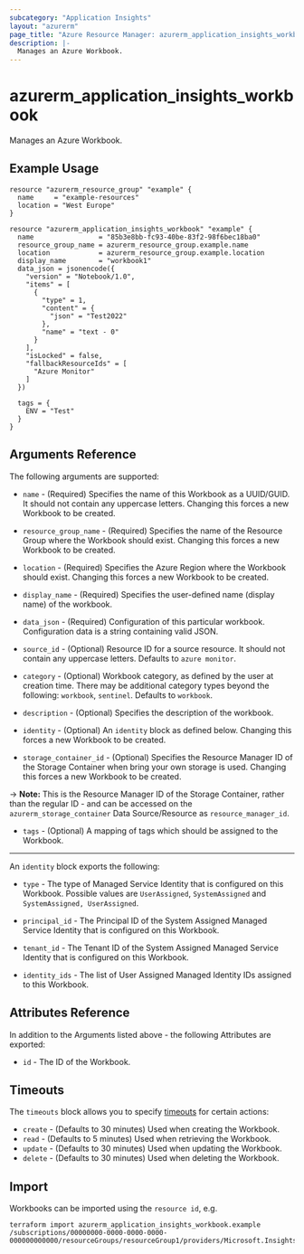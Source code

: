 ```yaml
---
subcategory: "Application Insights"
layout: "azurerm"
page_title: "Azure Resource Manager: azurerm_application_insights_workbook"
description: |-
  Manages an Azure Workbook.
---
```


# azurerm_application_insights_workbook

Manages an Azure Workbook.

## Example Usage

```hcl
resource "azurerm_resource_group" "example" {
  name     = "example-resources"
  location = "West Europe"
}

resource "azurerm_application_insights_workbook" "example" {
  name                = "85b3e8bb-fc93-40be-83f2-98f6bec18ba0"
  resource_group_name = azurerm_resource_group.example.name
  location            = azurerm_resource_group.example.location
  display_name        = "workbook1"
  data_json = jsonencode({
    "version" = "Notebook/1.0",
    "items" = [
      {
        "type" = 1,
        "content" = {
          "json" = "Test2022"
        },
        "name" = "text - 0"
      }
    ],
    "isLocked" = false,
    "fallbackResourceIds" = [
      "Azure Monitor"
    ]
  })

  tags = {
    ENV = "Test"
  }
}
```

## Arguments Reference

The following arguments are supported:

* `name` - (Required) Specifies the name of this Workbook as a UUID/GUID. It should not contain any uppercase letters. Changing this forces a new Workbook to be created.

* `resource_group_name` - (Required) Specifies the name of the Resource Group where the Workbook should exist. Changing this forces a new Workbook to be created.

* `location` - (Required) Specifies the Azure Region where the Workbook should exist. Changing this forces a new Workbook to be created.

* `display_name` - (Required) Specifies the user-defined name (display name) of the workbook.

* `data_json` - (Required) Configuration of this particular workbook. Configuration data is a string containing valid JSON.

* `source_id` - (Optional) Resource ID for a source resource. It should not contain any uppercase letters. Defaults to `azure monitor`.

* `category` - (Optional) Workbook category, as defined by the user at creation time. There may be additional category types beyond the following: `workbook`, `sentinel`. Defaults to `workbook`.

* `description` - (Optional) Specifies the description of the workbook.

* `identity` - (Optional) An `identity` block as defined below. Changing this forces a new Workbook to be created.

* `storage_container_id` - (Optional) Specifies the Resource Manager ID of the Storage Container when bring your own storage is used. Changing this forces a new Workbook to be created.

-> **Note:** This is the Resource Manager ID of the Storage Container, rather than the regular ID - and can be accessed on the `azurerm_storage_container` Data Source/Resource as `resource_manager_id`.

* `tags` - (Optional) A mapping of tags which should be assigned to the Workbook.

---

An `identity` block exports the following:

* `type` - The type of Managed Service Identity that is configured on this Workbook. Possible values are `UserAssigned`, `SystemAssigned` and `SystemAssigned, UserAssigned`.

* `principal_id` - The Principal ID of the System Assigned Managed Service Identity that is configured on this Workbook.

* `tenant_id` - The Tenant ID of the System Assigned Managed Service Identity that is configured on this Workbook.

* `identity_ids` - The list of User Assigned Managed Identity IDs assigned to this Workbook.

## Attributes Reference

In addition to the Arguments listed above - the following Attributes are exported:

* `id` - The ID of the Workbook.

## Timeouts

The `timeouts` block allows you to specify [timeouts](https://www.terraform.io/language/resources/syntax#operation-timeouts) for certain actions:

* `create` - (Defaults to 30 minutes) Used when creating the Workbook.
* `read` - (Defaults to 5 minutes) Used when retrieving the Workbook.
* `update` - (Defaults to 30 minutes) Used when updating the Workbook.
* `delete` - (Defaults to 30 minutes) Used when deleting the Workbook.

## Import

Workbooks can be imported using the `resource id`, e.g.

```shell
terraform import azurerm_application_insights_workbook.example /subscriptions/00000000-0000-0000-0000-000000000000/resourceGroups/resourceGroup1/providers/Microsoft.Insights/workbooks/resource1
```

